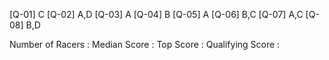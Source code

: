 [Q-01] C
[Q-02] A,D
[Q-03] A
[Q-04] B
[Q-05] A
[Q-06] B,C
[Q-07] A,C
[Q-08] B,D


Number of Racers : 
Median Score     : 
Top Score        : 
Qualifying Score : 